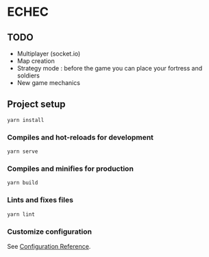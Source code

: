 # ECHEC

## TODO

- Multiplayer (socket.io)
- Map creation
- Strategy mode : before the game you can place your fortress and soldiers
- New game mechanics

## Project setup
```
yarn install
```

### Compiles and hot-reloads for development
```
yarn serve
```

### Compiles and minifies for production
```
yarn build
```

### Lints and fixes files
```
yarn lint
```

### Customize configuration
See [Configuration Reference](https://cli.vuejs.org/config/).
